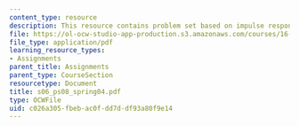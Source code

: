 ```yaml
---
content_type: resource
description: This resource contains problem set based on impulse response of a signal.
file: https://ol-ocw-studio-app-production.s3.amazonaws.com/courses/16-01-unified-engineering-i-ii-iii-iv-fall-2005-spring-2006/c026a305fbebac0fdd7ddf93a80f9e14_s06_ps08_spring04.pdf
file_type: application/pdf
learning_resource_types:
- Assignments
parent_title: Assignments
parent_type: CourseSection
resourcetype: Document
title: s06_ps08_spring04.pdf
type: OCWFile
uid: c026a305-fbeb-ac0f-dd7d-df93a80f9e14
---
```

